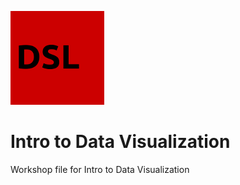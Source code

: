 ![DSL Logo](dsl_logo.png)


# Intro to Data Visualization
 Workshop file for Intro to Data Visualization

